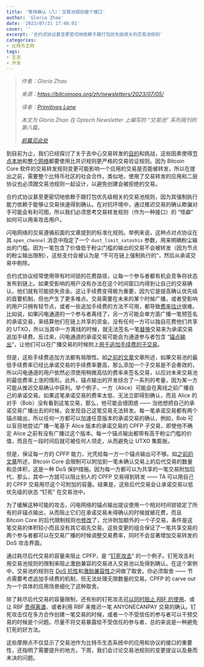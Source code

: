 ```yaml
---
title: '等待确认（八）：交易池规则是个接口'
author: 'Gloria Zhao'
date: '2023/07/21 17:48:01'
cover: ''
excerpt: '合约式协议甚至更密切地依赖于跟打包优先级相关的交易池规则'
categories:
- 比特币主网
tags:
- 生态
- 开发
---
```



> *作者：Gloria Zhao*
>
> *来源：<https://bitcoinops.org/zh/newsletters/2023/07/05/>*
>
> *译者：[Primitives Lane](https://github.com/PrimitivesLane)*
>
> *本文为 Gloria Zhao 在 Optech Newsletter 上编写的 “交易池” 系列周刊的第八篇。*
>
> *[前篇见此处](https://www.btcstudy.org/2023/07/20/waiting-for-confirmation-7-network-resources/)*

到目前为止，我们已经探讨了关于去中心交易转发的[目的](https://bitcoinops.org/zh/newsletters/2023/05/17/#等待确认-1-我们为什么需要一个交易池)和挑战，这些因素使得[节点本地](https://bitcoinops.org/zh/newsletters/2023/06/14/#等待确认-5用于保护节点资源的规则)和[整个网络](https://bitcoinops.org/zh/newsletters/2023/06/28/#等待确认-7网络资源)都要使用比共识规则更严格的交易验证规则。因为 Bitcoin Core 软件的交易转发规则变更可能影响一个应用的交易是否能被转发，所以在提出之前，需要整个比特币社区的社会合作。类似地，使用了交易转发的应用和二层协议也必须跟交易池规则一起设计，以避免创建会被拒绝的交易。

合约式协议甚至更密切地依赖于跟打包优先级相关的交易池规则，因为其强制执行能力依赖于能够让交易快速得到确认。在对抗环境中，通过推迟交易的确认欺骗对手可能会有利可图，所以我们必须思考交易转发规则（作为一种接口）的 “怪癖” 如何可以用来攻击用户。

闪电网络的交易遵循前面的文章提到的标准化规则。举例来说，这种点对点协议在其 `open_chennel` 消息中指定了一个 `dust_limit_satoshis` 参数，用来明确粉尘输出的门槛。因为一笔包含了价值低于粉尘门槛的输出的交易不会被转发（因为节点的粉尘输出限制），这些支付会被认为是 “不可在链上强制执行的”，然后从承诺交易中剔除。

合约式协议经常使用带有时间锁的花费路径，让每一个参与者都有机会竞争将状态发布到链上。如果受影响的用户没有办法在这个时间窗口内得到让自己的交易确认，他们就有可能损失资金。这让手续费变得极为重要，因为它是提高确认优先级的首要机制，但也产生了更多难点。交易需要在未来的某个时候广播，或者受影响的用户只拥有轻节点，或者一些追加手续费的方法不可用，都导致[费率估计](https://bitcoinops.org/zh/newsletters/2023/06/07/#等待确认-4费率估算)很难。比如说，如果闪电通道的一个参与者离线了，另一方可能会单方面广播一笔预签名的承诺交易，来结算他们在链上共享的资金。没有任何一方可以独自花费他们共享的 UTXO，所以当其中一方离线的时候，就无法签名一笔[替换](https://bitcoinops.org/en/topics/replace-by-fee/)交易来为承诺交易追加手续费。反过来，闪电通道的承诺交易可能会为通道参与者包含 “[锚点输出](https://bitcoinops.org/en/topics/anchor-outputs/)”，让他们可以在广播交易的时候附上[用于追加手续费的子交易](https://bitcoinops.org/en/topics/cpfp/)。

但是，这些手续费追加方法都有局限性。如[之前的文章](https://bitcoinops.org/zh/newsletters/2023/06/21/#等待确认-6规则一致性)文章所述，如果交易池的最低手续费率已经比承诺交易的手续费率要高，那么添加一个子交易是不会奏效的，所以闪电通道的用户依然必须使用稍微高估的费率来签名交易，以应对未来交易池的最低费率上涨的情形。此外，锚点输出的开发综合了一系列的考量，因为某一方可能从推迟交易确认中获利。举个例子，一方（Alice）可能会在离线之前广播自己的承诺交易。如果这笔承诺交易的费率太低、无法立即得到确认，而且 Alice 的对手（Bob）没有看到这笔交易，那么，他可能会很困惑 —— 当他想把自己的承诺交易广播出去的时候，会发现自己这笔交易无法转发。每一笔承诺交易都有两个锚点输出，所以任何一方都可以加速任意版本的承诺交易的确认，例如，Bob 可以盲目地尝试广播一笔基于 Alice 版本的承诺交易的 CPFP 子交易，即使他不确定 Alice 之前有没有广播过这个版本。每一个锚点输出都带有高于粉尘门槛的价值，而且在一段时间后就可被任何人领走，从而避免让 UTXO 集膨胀。

但是，保证每一方的 CPFP 能力，光凭给每一方一个锚点输出可不够。如[之前的文章](https://bitcoinops.org/zh/newsletters/2023/06/14/#等待确认-5用于保护节点资源的规则)所述，Bitcoin Core 会限制可以附加到一笔未确认交易上的后代交易的数量和总体积，这是一种 DoS 保护措施。因为每一方都可以为共享的一笔交易附加后代，那么，其中一方就可以阻止别人的 CPFP 交易得到转发 —— TA 可以用自己的 CPFP 交易用尽这个可附加的容量。结果是，这些后代交易会让承诺交易以低优先级的状态 “钉死” 在交易池中。

为了缓解这种可能的攻击，闪电网络的锚点输出提议使用一个相对时间锁锁定了所有的非锚点输出，从而阻止它们在承诺交易未得确认的时候就被花费，而且 Bitcoin Core 的后代限制规则也[修改](https://bitcoinops.org/en/topics/cpfp-carve-out/)了，允许附加额外的一个子交易，条件是这笔交易的体积较小而且没有其它祖先交易。这些变更的组合保证了一笔共享交易的两个参与者都可以在交易广播的时候调整交易费率，同时不会显著增加交易转发的 DoS 攻击界面。

通过耗尽后代交易的容量来阻止 CPFP，是 “[钉死攻击](https://bitcoinops.org/en/topics/transaction-pinning/)” 的一个例子。钉死攻击利用交易池规则的限制来阻止激励兼容的交易进入交易池以及得到确认。在这个案例中，交易池的规则在 [DoS 抗性](https://bitcoinops.org/zh/newsletters/2023/06/14/#等待确认-5用于保护节点资源的规则)和[激励兼容性](https://bitcoinops.org/zh/newsletters/2023/05/24/#等待确认-2激励)之间做了取舍。你必须取舍 —— 节点需要考虑追加手续费的机制，但无法处理无限数量的交易。CPFP 的 carve out 为一个具体的应用场景细化了这种取舍。

除了耗尽后代交易的容量限制，还有别的钉死攻击[可以同时阻止 RBF 的使用](https://lists.linuxfoundation.org/pipermail/lightning-dev/2021-May/003033.html)、或让 RBF [贵得离谱](https://lists.linuxfoundation.org/pipermail/bitcoin-dev/2022-January/019817.html)、或者利用 RBF 来推迟一笔 ANYONECANPAY 交易的确认。钉死攻击仅在多方合作创建一笔交易的时候，或者一个不受信任的参与者可以干预交易的时候是个问题。尽量不将交易暴露给不受信任的参与者，总的来说是一种避免钉死的好方法。

这些摩擦点不仅显示了交易池作为比特币生态系统中的应用和协议的接口的重要性，还指明了需要提升的地方。下周，我们会讨论交易池规则的变更提议以及悬而未决的问题。